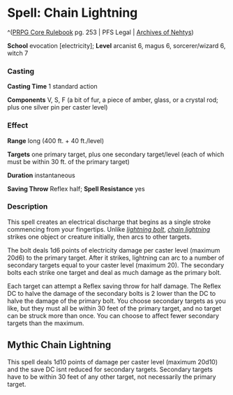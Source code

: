 # Spell: Chain Lightning

^([PRPG Core Rulebook][ss-chain-lightning] pg. 253 | PFS Legal | [Archives of Nehtys][sn-chain-lightning])

**School** evocation [electricity]; **Level** arcanist 6, magus 6, sorcerer/wizard 6, witch 7

### Casting

**Casting Time** 1 standard action  

**Components** V, S, F (a bit of fur, a piece of amber, glass, or a crystal rod; plus one silver pin per caster level)

### Effect

**Range** long (400 ft. + 40 ft./level)  

**Targets** one primary target, plus one secondary target/level (each of which must be within 30 ft. of the primary target)  

**Duration** instantaneous  

**Saving Throw** Reflex half; **Spell Resistance** yes

### Description

This spell creates an electrical discharge that begins as a single stroke commencing from your fingertips. Unlike _[lightning bolt]_, _[chain lightning]_ strikes one object or creature initially, then arcs to other targets.  

The bolt deals 1d6 points of electricity damage per caster level (maximum 20d6) to the primary target. After it strikes, lightning can arc to a number of secondary targets equal to your caster level (maximum 20). The secondary bolts each strike one target and deal as much damage as the primary bolt.  

Each target can attempt a Reflex saving throw for half damage. The Reflex DC to halve the damage of the secondary bolts is 2 lower than the DC to halve the damage of the primary bolt. You choose secondary targets as you like, but they must all be within 30 feet of the primary target, and no target can be struck more than once. You can choose to affect fewer secondary targets than the maximum.

## Mythic Chain Lightning

This spell deals 1d10 points of damage per caster level (maximum 20d10) and the save DC isnt reduced for secondary targets. Secondary targets have to be within 30 feet of any other target, not necessarily the primary target.

[ss-chain-lightning]: http://paizo.com/pathfinderRPG/v57
[sn-chain-lightning]: http://www.archivesofnethys.com/SpellDisplay.aspx?ItemName=Chain%20Lightning
[chain lightning]: http://www.archivesofnethys.com/SpellDisplay.aspx?ItemName=chain%20lightning
[lightning bolt]: http://www.archivesofnethys.com/SpellDisplay.aspx?ItemName=lightning%20bolt